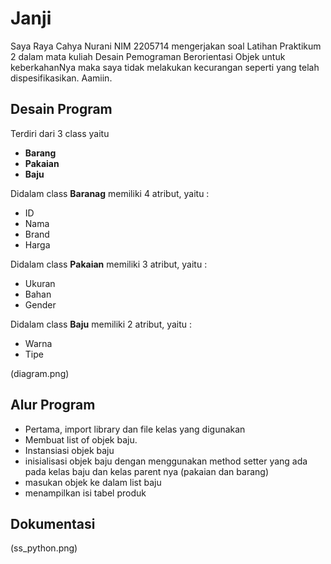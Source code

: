 # Janji
Saya Raya Cahya Nurani NIM 2205714 mengerjakan soal Latihan Praktikum 2 dalam mata kuliah Desain Pemograman Berorientasi Objek untuk keberkahanNya maka saya tidak melakukan kecurangan seperti yang telah dispesifikasikan. Aamiin.

## Desain Program

Terdiri dari 3 class yaitu 
* **Barang**
* **Pakaian**
* **Baju**

Didalam class **Baranag** memiliki 4 atribut, yaitu :
* ID
* Nama
* Brand
* Harga

Didalam class **Pakaian** memiliki 3 atribut, yaitu :
* Ukuran
* Bahan
* Gender

Didalam class **Baju** memiliki 2 atribut, yaitu :
* Warna
* Tipe

(diagram.png)

## Alur Program
* Pertama, import library dan file kelas yang digunakan
* Membuat list of objek baju.
* Instansiasi objek baju
* inisialisasi objek baju dengan menggunakan method setter yang ada pada kelas baju dan kelas parent nya (pakaian dan barang)
* masukan objek ke dalam list baju
* menampilkan isi tabel produk

## Dokumentasi

(ss_python.png)
